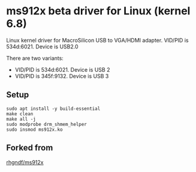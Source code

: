 # ms912x beta driver for Linux (kernel 6.8)

Linux kernel driver for MacroSilicon USB to VGA/HDMI adapter. VID/PID is 534d:6021. Device is USB2.0

There are two variants:
 - VID/PID is 534d:6021. Device is USB 2
 - VID/PID is 345f:9132. Device is USB 3


## Setup

```
sudo apt install -y build-essential
make clean
make all -j
sudo modprobe drm_shmem_helper
sudo insmod ms912x.ko
```
## Forked from

[rhgndf/ms912x](https://github.com/rhgndf/ms912x)
